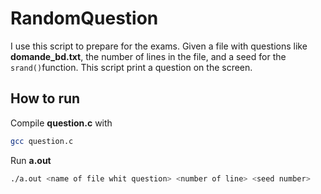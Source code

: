 # RandomQuestion

I use this script to prepare for the exams. Given a file with questions like **domande_bd.txt**, the number of lines in the file, and a seed for the ```
srand()```function. This script print a question on the screen.  
## How to run
Compile **question.c** with
```bash
gcc question.c
```
Run **a.out**
```bash
./a.out <name of file whit question> <number of line> <seed number>
